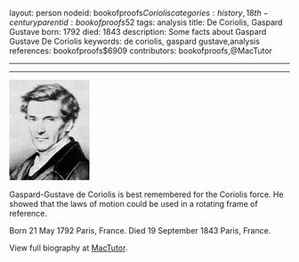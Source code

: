 layout: person
nodeid: bookofproofs$Coriolis
categories: history,18th-century
parentid: bookofproofs$52
tags: analysis
title: De Coriolis, Gaspard Gustave
born: 1792
died: 1843
description: Some facts about Gaspard Gustave De Coriolis
keywords: de coriolis, gaspard gustave,analysis
references: bookofproofs$6909
contributors: bookofproofs,@MacTutor

---


---

![Coriolis.jpg](https://github.com/bookofproofs/bookofproofs.github.io/blob/main/_sources/_assets/images/portraits/Coriolis.jpg?raw=true)

Gaspard-Gustave de Coriolis is best remembered for the Coriolis force. He showed that the laws of motion could be used in a rotating frame of reference.

Born 21 May 1792 Paris, France. Died 19 September 1843 Paris, France.


View full biography at [MacTutor](https://mathshistory.st-andrews.ac.uk/Biographies/Coriolis/).